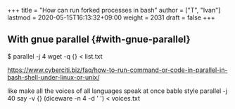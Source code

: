 +++
title = "How can run forked processes in bash"
author = ["T", "Ivan"]
lastmod = 2020-05-15T16:13:32+09:00
weight = 2031
draft = false
+++

## With gnue parallel {#with-gnue-parallel}

$ parallel -j 4 wget -q {} < list.txt

<https://www.cyberciti.biz/faq/how-to-run-command-or-code-in-parallel-in-bash-shell-under-linux-or-unix/>

like make all the voices of all languages speak at once bable style
parallel -j 40 say -v {} (diceware -n 4 -d ' ') < voices.txt
